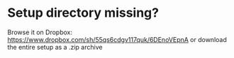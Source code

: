 # Setup directory missing?

Browse it on Dropbox:
https://www.dropbox.com/sh/55qs6cdgv117quk/6DEnoVEpnA
or download the entire setup as a .zip archive


